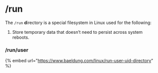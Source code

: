 # /run

The `/run` **d**irectory is a special filesystem in Linux used for the following:

1. Store temporary data that doesn’t need to persist across system reboots.

### /run/user

{% embed url="https://www.baeldung.com/linux/run-user-uid-directory" %}
